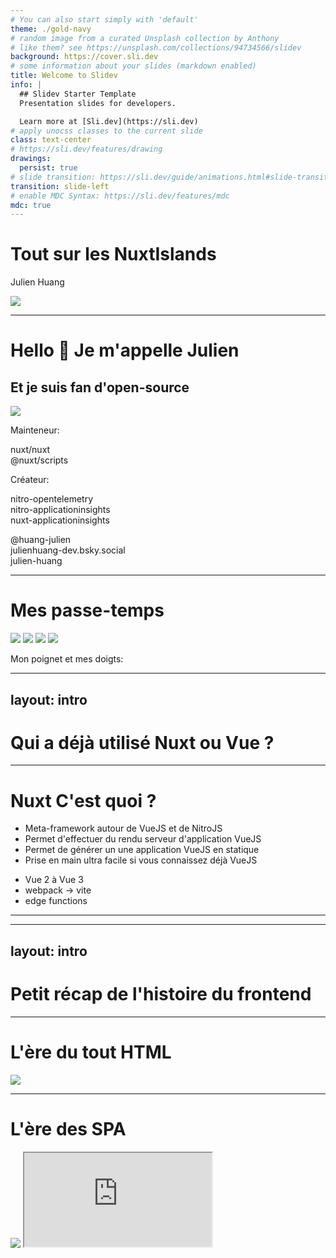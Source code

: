 ```yaml
---
# You can also start simply with 'default'
theme: ./gold-navy
# random image from a curated Unsplash collection by Anthony
# like them? see https://unsplash.com/collections/94734566/slidev
background: https://cover.sli.dev
# some information about your slides (markdown enabled)
title: Welcome to Slidev
info: |
  ## Slidev Starter Template
  Presentation slides for developers.

  Learn more at [Sli.dev](https://sli.dev)
# apply unocss classes to the current slide
class: text-center
# https://sli.dev/features/drawing
drawings:
  persist: true
# slide transition: https://sli.dev/guide/animations.html#slide-transitions
transition: slide-left
# enable MDC Syntax: https://sli.dev/features/mdc
mdc: true
--- 
```


# Tout sur les NuxtIslands
Julien Huang

<img src="/assets/island_scene.svg" />

---

<div class="flex flex-col mx-auto text-center">

# Hello 👋 Je m'appelle Julien

## Et je suis fan d'open-source

   <img v-drag="[36,171,225,225]" src="/assets/pfp.jpg" class="rounded-full" />
 

<div>

Mainteneur:  

nuxt/nuxt  
@nuxt/scripts  

Créateur:  

nitro-opentelemetry  
nitro-applicationinsights  
nuxt-applicationinsights  

</div>

<div>
<logos-github-icon /> @huang-julien
</div>
<div>
<logos-bluesky /> julienhuang-dev.bsky.social
</div>
<div>
<logos-linkedin-icon /> julien-huang
</div>
</div>

---

# Mes passe-temps

<img v-drag="[326,111,338,190]" class="rounded-lg" src="/assets/multitask.jpg" />


<img v-drag="[641,135,385,217,19]" class="rounded-lg" src="/assets/multitask_2.jpg" />


<img v-drag="[16,229,333,187,-12]" class="rounded-lg" src="/assets/music.jpg" />

<img v-drag="[439,356,185,185]" class="rounded-lg" src="/assets/my_wrist.jpg" />

<p v-drag="[417,306,318,24]">Mon poignet et mes doigts:</p>


---
layout: intro
---

# Qui a déjà utilisé Nuxt ou Vue ?


<QrCodes />

---

# Nuxt <logos-nuxt-icon /> C'est quoi ?

- Meta-framework autour de VueJS et de NitroJS
- Permet d'effectuer du rendu serveur d'application VueJS
- Permet de générer un une application VueJS en statique
- Prise en main ultra facile si vous connaissez déjà VueJS

<NuxtTimeline v-click class="my-10 mx-auto" />

<v-clicks>
 
<v-drag-arrow pos="232,379,179,-97"/>


- Vue 2 à Vue 3
- webpack -> vite
- edge functions

</v-clicks>

---

<Suspense>
  <Nuxters />
</Suspense>

---
layout: intro
---

# Petit récap de l'histoire du frontend

---

# L'ère du tout HTML

<img class="w-100 mx-auto rounded-xl" src="/assets/yeet_html.png" />
 
---

# L'ère des SPA

<div class="grid grid-cols-2">

<img  class="w-100 mx-auto rounded-xl" src="/assets/frameworks-everywhere.jpg"  />

<iframe class="w-full h-full" src="https://dayssincelastjsframework.com/" />

</div>

---

# Les meta-frameworks

<img class="w-100 mx-auto rounded-xl" src="/assets/meta_framework.jpg"  />

---

# Les meta-framework à hydratation

<img src="/assets/hydration.jpg" class="rounded-lg" />

---

<HydrationConcept />

---

# AstroJS et l'architecture en îlot

<img class="w-100 mx-auto rounded-xl" src="/assets/island-house.jpg" />


---
clicks: 1
---

<AstroIsland />

---

# NextJS et les server components

```json
1:"$Sreact.fragment"
2:I[28072,[],""]
3:I[83838,[],""]
4:I[77985,["3512","static/chunks/3512-48f4639ad2744d13.js?dpl=dpl_2sDfm4YVQxQFYpjhGbD23kv1rdXu","7702","static/chunks/7702-0a70c8ef2997ed32.js?dpl=dpl_2sDfm4YVQxQFYpjhGbD23kv1rdXu","6364","static/chunks/6364-7a1638a5902aea7a.js?dpl=dpl_2sDfm4YVQxQFYpjhGbD23kv1rdXu","4037","static/chunks/4037-f2121c39603eb045.js?dpl=dpl_2sDfm4YVQxQFYpjhGbD23kv1rdXu","9212","static/chunks/9212-6e2677aa3d051e46.js?dpl=dpl_2sDfm4YVQxQFYpjhGbD23kv1rdXu","4043","static/chunks/4043-aed29ce15cbdd3cb.js?dpl=dpl_2sDfm4YVQxQFYpjhGbD23kv1rdXu","4063","static/chunks/4063-187d514e73165dd9.js?dpl=dpl_2sDfm4YVQxQFYpjhGbD23kv1rdXu","3225","static/chunks/3225-b66a5534d3147539.js?dpl=dpl_2sDfm4YVQxQFYpjhGbD23kv1rdXu","3821","static/chunks/3821-92e7121fefeae732.js?dpl=dpl_2sDfm4YVQxQFYpjhGbD23kv1rdXu","8930","static/chunks/8930-0ffde1521bc7d2a7.js?dpl=dpl_2sDfm4YVQxQFYpjhGbD23kv1rdXu","2420","static/chunks/2420-e3a3169d5d8a51bc.js?dpl=dpl_2sDfm4YVQxQFYpjhGbD23kv1rdXu","2827","static/chunks/2827-0d66f58921d6aad7.js?dpl=dpl_2sDfm4YVQxQFYpjhGbD23kv1rdXu","1078","static/chunks/1078-5d0db22043488ff6.js?dpl=dpl_2sDfm4YVQxQFYpjhGbD23kv1rdXu","672","static/chunks/672-50a45730e69fa7b8.js?dpl=dpl_2sDfm4YVQxQFYpjhGbD23kv1rdXu","9062","static/chunks/9062-5878a1aaf4a04cac.js?dpl=dpl_2sDfm4YVQxQFYpjhGbD23kv1rdXu","5604","static/chunks/5604-41d61533581d92c3.js?dpl=dpl_2sDfm4YVQxQFYpjhGbD23kv1rdXu","1080","static/chunks/app/(next-site)/layout-8df3987bf8f782a8.js?dpl=dpl_2sDfm4YVQxQFYpjhGbD23kv1rdXu"],"Analytics"]
5:I[18248,["3512","static/chunks/3512-48f4639ad2744d13.js?dpl=dpl_2sDfm4YVQxQFYpjhGbD23kv1rdXu","7702","static/chunks/7702-0a70c8ef2997ed32.js?dpl=dpl_2sDfm4YVQxQFYpjhGbD23kv1rdXu","6364","static/chunks/6364-7a1638a5902aea7a.js?dpl=dpl_2sDfm4YVQxQFYpjhGbD23kv1rdXu","4037","static/chunks/4037-f2121c39603eb045.js?dpl=dpl_2sDfm4YVQxQFYpjhGbD23kv1rdXu","9212","static/chunks/9212-6e2677aa3d051e46.js?dpl=dpl_2sDfm4YVQxQFYpjhGbD23kv1rdXu","4043","static/chunks/4043-aed29ce15cbdd3cb.js?dpl=dpl_2sDfm4YVQxQFYpjhGbD23kv1rdXu","4063","static/chunks/4063-187d514e73165dd9.js?dpl=dpl_2sDfm4YVQxQFYpjhGbD23kv1rdXu","3225","static/chunks/3225-b66a5534d3147539.js?dpl=dpl_2sDfm4YVQxQFYpjhGbD23kv1rdXu","3821","static/chunks/3821-92e7121fefeae732.js?dpl=dpl_2sDfm4YVQxQFYpjhGbD23kv1rdXu","8930","static/chunks/8930-0ffde1521bc7d2a7.js?dpl=dpl_2sDfm4YVQxQFYpjhGbD23kv1rdXu","2420","static/chunks/2420-e3a3169d5d8a51bc.js?dpl=dpl_2sDfm4YVQxQFYpjhGbD23kv1rdXu","2827","static/chunks/2827-0d66f58921d6aad7.js?dpl=dpl_2sDfm4YVQxQFYpjhGbD23kv1rdXu","1078","static/chunks/1078-5d0db22043488ff6.js?dpl=dpl_2sDfm4YVQxQFYpjhGbD23kv1rdXu","672","static/chunks/672-50a45730e69fa7b8.js?dpl=dpl_2sDfm4YVQxQFYpjhGbD23kv1rdXu","9062","static/chunks/9062-5878a1aaf4a04cac.js?dpl=dpl_2sDfm4YVQxQFYpjhGbD23kv1rdXu","5604","static/chunks/5604-41d61533581d92c3.js?dpl=dpl_2sDfm4YVQxQFYpjhGbD23kv1rdXu","1080","static/chunks/app/(next-site)/layout-8df3987bf8f782a8.js?dpl=dpl_2sDfm4YVQxQFYpjhGbD23kv1rdXu"],"PrefetchCrossZoneLinksProvider"]
6:I[85448,["3512","static/chunks/3512-48f4639ad2744d13.js?dpl=dpl_2sDfm4YVQxQFYpjhGbD23kv1rdXu","7702","static/chunks/7702-0a70c8ef2997ed32.js?dpl=dpl_2sDfm4YVQxQFYpjhGbD23kv1rdXu","6364","static/chunks/6364-7a1638a5902aea7a.js?dpl=dpl_2sDfm4YVQxQFYpjhGbD23kv1rdXu","4037","static/chunks/4037-f2121c39603eb045.js?dpl=dpl_2sDfm4YVQxQFYpjhGbD23kv1rdXu","9212","static/chunks/9212-6e2677aa3d051e46.js?dpl=dpl_2sDfm4YVQxQFYpjhGbD23kv1rdXu","4043","static/chunks/4043-aed29ce15cbdd3cb.js?dpl=dpl_2sDfm4YVQxQFYpjhGbD23kv1rdXu","4063","static/chunks/4063-187d514e73165dd9.js?dpl=dpl_2sDfm4YVQxQFYpjhGbD23kv1rdXu","3225","static/chunks/3225-b66a5534d3147539.js?dpl=dpl_2sDfm4YVQxQFYpjhGbD23kv1rdXu","3821","static/chunks/3821-92e7121fefeae732.js?dpl=dpl_2sDfm4YVQxQFYpjhGbD23kv1rdXu","8930","static/chunks/8930-0ffde1521bc7d2a7.js?dpl=dpl_2sDfm4YVQxQFYpjhGbD23kv1rdXu","2420","static/chunks/2420-e3a3169d5d8a51bc.js?dpl=dpl_2sDfm4YVQxQFYpjhGbD23kv1rdXu","2827","static/chunks/2827-0d66f58921d6aad7.js?dpl=dpl_2sDfm4YVQxQFYpjhGbD23kv1rdXu","1078","static/chunks/1078-5d0db22043488ff6.js?dpl=dpl_2sDfm4YVQxQFYpjhGbD23kv1rdXu","672","static/chunks/672-50a45730e69fa7b8.js?dpl=dpl_2sDfm4YVQxQFYpjhGbD23kv1rdXu","9062","static/chunks/9062-5878a1aaf4a04cac.js?dpl=dpl_2sDfm4YVQxQFYpjhGbD23kv1rdXu","5604","static/chunks/5604-41d61533581d92c3.js?dpl=dpl_2sDfm4YVQxQFYpjhGbD23kv1rdXu","1080","static/chunks/app/(next-site)/layout-8df3987bf8f782a8.js?dpl=dpl_2sDfm4YVQxQFYpjhGbD23kv1rdXu"],"Header"]
7:I[95832,["3512","static/chunks/3512-48f4639ad2744d13.js?dpl=dpl_2sDfm4YVQxQFYpjhGbD23kv1rdXu","7702","static/chunks/7702-0a70c8ef2997ed32.js?dpl=dpl_2sDfm4YVQxQFYpjhGbD23kv1rdXu","6364","static/chunks/6364-7a1638a5902aea7a.js?dpl=dpl_2sDfm4YVQxQFYpjhGbD23kv1rdXu","4037","static/chunks/4037-f2121c39603eb045.js?dpl=dpl_2sDfm4YVQxQFYpjhGbD23kv1rdXu","9212","static/chunks/9212-6e2677aa3d051e46.js?dpl=dpl_2sDfm4YVQxQFYpjhGbD23kv1rdXu","4043","static/chunks/4043-aed29ce15cbdd3cb.js?dpl=dpl_2sDfm4YVQxQFYpjhGbD23kv1rdXu","4063","static/chunks/4063-187d514e73165dd9.js?dpl=dpl_2sDfm4YVQxQFYpjhGbD23kv1rdXu","3225","static/chunks/3225-b66a5534d3147539.js?dpl=dpl_2sDfm4YVQxQFYpjhGbD23kv1rdXu","3821","static/chunks/3821-92e7121fefeae732.js?dpl=dpl_2sDfm4YVQxQFYpjhGbD23kv1rdXu","8930","static/chunks/8930-0ffde1521bc7d2a7.js?dpl=dpl_2sDfm4YVQxQFYpjhGbD23kv1rdXu","2420","static/chunks/2420-e3a3169d5d8a51bc.js?dpl=dpl_2sDfm4YVQxQFYpjhGbD23kv1rdXu","2827","static/chunks/2827-0d66f58921d6aad7.js?dpl=dpl_2sDfm4YVQxQFYpjhGbD23kv1rdXu","1078","static/chunks/1078-5d0db22043488ff6.js?dpl=dpl_2sDfm4YVQxQFYpjhGbD23kv1rdXu","672","static/chunks/672-50a45730e69fa7b8.js?dpl=dpl_2sDfm4YVQxQFYpjhGbD23kv1rdXu","9062","static/chunks/9062-5878a1aaf4a04cac.js?dpl=dpl_2sDfm4YVQxQFYpjhGbD23kv1rdXu","5604","static/chunks/5604-41d61533581d92c3.js?dpl=dpl_2sDfm4YVQxQFYpjhGbD23kv1rdXu","1080","static/chunks/app/(next-site)/layout-8df3987bf8f782a8.js?dpl=dpl_2sDfm4YVQxQFYpjhGbD23kv1rdXu"],"Provider"]
8:I[29736,["3512","static/chunks/3512-48f4639ad2744d13.js?dpl=dpl_2sDfm4YVQxQFYpjhGbD23kv1rdXu","7702","static/chunks/7702-0a70c8ef2997ed32.js?dpl=dpl_2sDfm4YVQxQFYpjhGbD23kv1rdXu","6364","static/chunks/6364-7a1638a5902aea7a.js?dpl=dpl_2sDfm4YVQxQFYpjhGbD23kv1rdXu","2219","static/chunks/2219-5610d843b126fd56.js?dpl=dpl_2sDfm4YVQxQFYpjhGbD23kv1rdXu","5071","static/chunks/5071-85efc86d75402ad5.js?dpl=dpl_2sDfm4YVQxQFYpjhGbD23kv1rdXu","9214","static/chunks/9214-531e07eaaa2670c9.js?dpl=dpl_2sDfm4YVQxQFYpjhGbD23kv1rdXu","2827","static/chunks/2827-0d66f58921d6aad7.js?dpl=dpl_2sDfm4YVQxQFYpjhGbD23kv1rdXu","2557","static/chunks/2557-41088a85d9550a18.js?dpl=dpl_2sDfm4YVQxQFYpjhGbD23kv1rdXu","9062","static/chunks/9062-5878a1aaf4a04cac.js?dpl=dpl_2sDfm4YVQxQFYpjhGbD23kv1rdXu","975","static/chunks/app/(next-site)/page-9202f96ffb785a80.js?dpl=dpl_2sDfm4YVQxQFYpjhGbD23kv1rdXu"],"HydrateMeLater"]
9:I[39766,["3512","static/chunks/3512-48f4639ad2744d13.js?dpl=dpl_2sDfm4YVQxQFYpjhGbD23kv1rdXu","7702","static/chunks/7702-0a70c8ef2997ed32.js?dpl=dpl_2sDfm4YVQxQFYpjhGbD23kv1rdXu","6364","static/chunks/6364-7a1638a5902aea7a.js?dpl=dpl_2sDfm4YVQxQFYpjhGbD23kv1rdXu","4037","static/chunks/4037-f2121c39603eb045.js?dpl=dpl_2sDfm4YVQxQFYpjhGbD23kv1rdXu","9212","static/chunks/9212-6e2677aa3d051e46.js?dpl=dpl_2sDfm4YVQxQFYpjhGbD23kv1rdXu","4043","static/chunks/4043-aed29ce15cbdd3cb.js?dpl=dpl_2sDfm4YVQxQFYpjhGbD23kv1rdXu","4063","static/chunks/4063-187d514e73165dd9.js?dpl=dpl_2sDfm4YVQxQFYpjhGbD23kv1rdXu","3225","static/chunks/3225-b66a5534d3147539.js?dpl=dpl_2sDfm4YVQxQFYpjhGbD23kv1rdXu","3821","static/chunks/3821-92e7121fefeae732.js?dpl=dpl_2sDfm4YVQxQFYpjhGbD23kv1rdXu","8930","static/chunks/8930-0ffde1521bc7d2a7.js?dpl=dpl_2sDfm4YVQxQFYpjhGbD23kv1rdXu","2420","static/chunks/2420-e3a3169d5d8a51bc.js?dpl=dpl_2sDfm4YVQxQFYpjhGbD23kv1rdXu","2827","static/chunks/2827-0d66f58921d6aad7.js?dpl=dpl_2sDfm4YVQxQFYpjhGbD23kv1rdXu","1078","static/chunks/1078-5d0db22043488ff6.js?dpl=dpl_2sDfm4YVQxQFYpjhGbD23kv1rdXu","672","static/chunks/672-50a45730e69fa7b8.js?dpl=dpl_2sDfm4YVQxQFYpjhGbD23kv1rdXu","9062","static/chunks/9062-5878a1aaf4a04cac.js?dpl=dpl_2sDfm4YVQxQFYpjhGbD23kv1rdXu","5604","static/chunks/5604-41d61533581d92c3.js?dpl=dpl_2sDfm4YVQxQFYpjhGbD23kv1rdXu","1080","static/chunks/app/(next-site)/layout-8df3987bf8f782a8.js?dpl=dpl_2sDfm4YVQxQFYpjhGbD23kv1rdXu"],"default"]
a:I[37702,["3512","static/chunks/3512-48f4639ad2744d13.js?dpl=dpl_2sDfm4YVQxQFYpjhGbD23kv1rdXu","7702","static/chunks/7702-0a70c8ef2997ed32.js?dpl=dpl_2sDfm4YVQxQFYpjhGbD23kv1rdXu","6364","static/chunks/6364-7a1638a5902aea7a.js?dpl=dpl_2sDfm4YVQxQFYpjhGbD23kv1rdXu","4037","static/chunks/4037-f2121c39603eb045.js?dpl=dpl_2sDfm4YVQxQFYpjhGbD23kv1rdXu","9212","static/chunks/9212-6e2677aa3d051e46.js?dpl=dpl_2sDfm4YVQxQFYpjhGbD23kv1rdXu","6540","static/chunks/6540-1f4950da2692fc19.js?dpl=dpl_2sDfm4YVQxQFYpjhGbD23kv1rdXu","2827","static/chunks/2827-0d66f58921d6aad7.js?dpl=dpl_2sDfm4YVQxQFYpjhGbD23kv1rdXu","2557","static/chunks/2557-41088a85d9550a18.js?dpl=dpl_2sDfm4YVQxQFYpjhGbD23kv1rdXu","1078","static/chunks/1078-5d0db22043488ff6.js?dpl=dpl_2sDfm4YVQxQFYpjhGbD23kv1rdXu","3603","static/chunks/3603-2075a1d0018bb524.js?dpl=dpl_2sDfm4YVQxQFYpjhGbD23kv1rdXu","6532","static/chunks/app/(next-site)/blog/%5Bslug%5D/page-37dc8588f5fb5b99.js?dpl=dpl_2sDfm4YVQxQFYpjhGbD23kv1rdXu"],"Image"]
b:I[18248,["3512","static/chunks/3512-48f4639ad2744d13.js?dpl=dpl_2sDfm4YVQxQFYpjhGbD23kv1rdXu","7702","static/chunks/7702-0a70c8ef2997ed32.js?dpl=dpl_2sDfm4YVQxQFYpjhGbD23kv1rdXu","6364","static/chunks/6364-7a1638a5902aea7a.js?dpl=dpl_2sDfm4YVQxQFYpjhGbD23kv1rdXu","4037","static/chunks/4037-f2121c39603eb045.js?dpl=dpl_2sDfm4YVQxQFYpjhGbD23kv1rdXu","9212","static/chunks/9212-6e2677aa3d051e46.js?dpl=dpl_2sDfm4YVQxQFYpjhGbD23kv1rdXu","4043","static/chunks/4043-aed29ce15cbdd3cb.js?dpl=dpl_2sDfm4YVQxQFYpjhGbD23kv1rdXu","4063","static/chunks/4063-187d514e73165dd9.js?dpl=dpl_2sDfm4YVQxQFYpjhGbD23kv1rdXu","3225","static/chunks/3225-b66a5534d3147539.js?dpl=dpl_2sDfm4YVQxQFYpjhGbD23kv1rdXu","3821","static/chunks/3821-92e7121fefeae732.js?dpl=dpl_2sDfm4YVQxQFYpjhGbD23kv1rdXu","8930","static/chunks/8930-0ffde1521bc7d2a7.js?dpl=dpl_2sDfm4YVQxQFYpjhGbD23kv1rdXu","2420","static/chunks/2420-e3a3169d5d8a51bc.js?dpl=dpl_2sDfm4YVQxQFYpjhGbD23kv1rdXu","2827","static/chunks/2827-0d66f58921d6aad7.js?dpl=dpl_2sDfm4YVQxQFYpjhGbD23kv1rdXu","1078","static/chunks/1078-5d0db22043488ff6.js?dpl=dpl_2sDfm4YVQxQFYpjhGbD23kv1rdXu","672","static/chunks/672-50a45730e69fa7b8.js?dpl=dpl_2sDfm4YVQxQFYpjhGbD23kv1rdXu","9062","static/chunks/9062-5878a1aaf4a04cac.js?dpl=dpl_2sDfm4YVQxQFYpjhGbD23kv1rdXu","5604","static/chunks/5604-41d61533581d92c3.js?dpl=dpl_2sDfm4YVQxQFYpjhGbD23kv1rdXu","1080","static/chunks/app/(next-site)/layout-8df3987bf8f782a8.js?dpl=dpl_2sDfm4YVQxQFYpjhGbD23kv1rdXu"],"Link"]
c:"$Sreact.suspense"
d:I[86965,["3512","static/chunks/3512-48f4639ad2744d13.js?dpl=dpl_2sDfm4YVQxQFYpjhGbD23kv1rdXu","7702","static/chunks/7702-0a70c8ef2997ed32.js?dpl=dpl_2sDfm4YVQxQFYpjhGbD23kv1rdXu","6364","static/chunks/6364-7a1638a5902aea7a.js?dpl=dpl_2sDfm4YVQxQFYpjhGbD23kv1rdXu","4037","static/chunks/4037-f2121c39603eb045.js?dpl=dpl_2sDfm4YVQxQFYpjhGbD23kv1rdXu","9212","static/chunks/9212-6e2677aa3d051e46.js?dpl=dpl_2sDfm4YVQxQFYpjhGbD23kv1rdXu","4043","static/chunks/4043-aed29ce15cbdd3cb.js?dpl=dpl_2sDfm4YVQxQFYpjhGbD23kv1rdXu","4063","static/chunks/4063-187d514e73165dd9.js?dpl=dpl_2sDfm4YVQxQFYpjhGbD23kv1rdXu","3225","static/chunks/3225-b66a5534d3147539.js?dpl=dpl_2sDfm4YVQxQFYpjhGbD23kv1rdXu","3821","static/chunks/3821-92e7121fefeae732.js?dpl=dpl_2sDfm4YVQxQFYpjhGbD23kv1rdXu","8930","static/chunks/8930-0ffde1521bc7d2a7.js?dpl=dpl_2sDfm4YVQxQFYpjhGbD23kv1rdXu","2420","static/chunks/2420-e3a3169d5d8a51bc.js?dpl=dpl_2sDfm4YVQxQFYpjhGbD23kv1rdXu","2827","static/chunks/2827-0d66f58921d6aad7.js?dpl=dpl_2sDfm4YVQxQFYpjhGbD23kv1rdXu","1078","static/chunks/1078-5d0db22043488ff6.js?dpl=dpl_2sDfm4YVQxQFYpjhGbD23kv1rdXu","672","static/chunks/672-50a45730e69fa7b8.js?dpl=dpl_2sDfm4YVQxQFYpjhGbD23kv1rdXu","9062","static/chunks/9062-5878a1aaf4a04cac.js?dpl=dpl_2sDfm4YVQxQFYpjhGbD23kv1rdXu","5604","static/chunks/5604-41d61533581d92c3.js?dpl=dpl_2sDfm4YVQxQFYpjhGbD23kv1rdXu","1080","static/chunks/app/(next-site)/layout-8df3987bf8f782a8.js?dpl=dpl_2sDfm4YVQxQFYpjhGbD23kv1rdXu"],"ExternalFooterLink"]
e:I[84359,["3512","static/chunks/3512-48f4639ad2744d13.js?dpl=dpl_2sDfm4YVQxQFYpjhGbD23kv1rdXu","7702","static/chunks/7702-0a70c8ef2997ed32.js?dpl=dpl_2sDfm4YVQxQFYpjhGbD23kv1rdXu","6364","static/chunks/6364-7a1638a5902aea7a.js?dpl=dpl_2sDfm4YVQxQFYpjhGbD23kv1rdXu","4037","static/chunks/4037-f2121c39603eb045.js?dpl=dpl_2sDfm4YVQxQFYpjhGbD23kv1rdXu","9212","static/chunks/9212-6e2677aa3d051e46.js?dpl=dpl_2sDfm4YVQxQFYpjhGbD23kv1rdXu","4043","static/chunks/4043-aed29ce15cbdd3cb.js?dpl=dpl_2sDfm4YVQxQFYpjhGbD23kv1rdXu","4063","static/chunks/4063-187d514e73165dd9.js?dpl=dpl_2sDfm4YVQxQFYpjhGbD23kv1rdXu","3225","static/chunks/3225-b66a5534d3147539.js?dpl=dpl_2sDfm4YVQxQFYpjhGbD23kv1rdXu","3821","static/chunks/3821-92e7121fefeae732.js?dpl=dpl_2sDfm4YVQxQFYpjhGbD23kv1rdXu","8930","static/chunks/8930-0ffde1521bc7d2a7.js?dpl=dpl_2sDfm4YVQxQFYpjhGbD23kv1rdXu","2420","static/chunks/2420-e3a3169d5d8a51bc.js?dpl=dpl_2sDfm4YVQxQFYpjhGbD23kv1rdXu","2827","static/chunks/2827-0d66f58921d6aad7.js?dpl=dpl_2sDfm4YVQxQFYpjhGbD23kv1rdXu","1078","static/chunks/1078-5d0db22043488ff6.js?dpl=dpl_2sDfm4YVQxQFYpjhGbD23kv1rdXu","672","static/chunks/672-50a45730e69fa7b8.js?dpl=dpl_2sDfm4YVQxQFYpjhGbD23kv1rdXu","9062","static/chunks/9062-5878a1aaf4a04cac.js?dpl=dpl_2sDfm4YVQxQFYpjhGbD23kv1rdXu","5604","static/chunks/5604-41d61533581d92c3.js?dpl=dpl_2sDfm4YVQxQFYpjhGbD23kv1rdXu","1080","static/chunks/app/(next-site)/layout-8df3987bf8f782a8.js?dpl=dpl_2sDfm4YVQxQFYpjhGbD23kv1rdXu"],"NewsletterForm"]
f:I[47872,["3512","static/chunks/3512-48f4639ad2744d13.js?dpl=dpl_2sDfm4YVQxQFYpjhGbD23kv1rdXu","7702","static/chunks/7702-0a70c8ef2997ed32.js?dpl=dpl_2sDfm4YVQxQFYpjhGbD23kv1rdXu","6364","static/chunks/6364-7a1638a5902aea7a.js?dpl=dpl_2sDfm4YVQxQFYpjhGbD23kv1rdXu","4037","static/chunks/4037-f2121c39603eb045.js?dpl=dpl_2sDfm4YVQxQFYpjhGbD23kv1rdXu","9212","static/chunks/9212-6e2677aa3d051e46.js?dpl=dpl_2sDfm4YVQxQFYpjhGbD23kv1rdXu","4043","static/chunks/4043-aed29ce15cbdd3cb.js?dpl=dpl_2sDfm4YVQxQFYpjhGbD23kv1rdXu","4063","static/chunks/4063-187d514e73165dd9.js?dpl=dpl_2sDfm4YVQxQFYpjhGbD23kv1rdXu","3225","static/chunks/3225-b66a5534d3147539.js?dpl=dpl_2sDfm4YVQxQFYpjhGbD23kv1rdXu","3821","static/chunks/3821-92e7121fefeae732.js?dpl=dpl_2sDfm4YVQxQFYpjhGbD23kv1rdXu","8930","static/chunks/8930-0ffde1521bc7d2a7.js?dpl=dpl_2sDfm4YVQxQFYpjhGbD23kv1rdXu","2420","static/chunks/2420-e3a3169d5d8a51bc.js?dpl=dpl_2sDfm4YVQxQFYpjhGbD23kv1rdXu","2827","static/chunks/2827-0d66f58921d6aad7.js?dpl=dpl_2sDfm4YVQxQFYpjhGbD23kv1rdXu","1078","static/chunks/1078-5d0db22043488ff6.js?dpl=dpl_2sDfm4YVQxQFYpjhGbD23kv1rdXu","672","static/chunks/672-50a45730e69fa7b8.js?dpl=dpl_2sDfm4YVQxQFYpjhGbD23kv1rdXu","9062","static/chunks/9062-5878a1aaf4a04cac.js?dpl=dpl_2sDfm4YVQxQFYpjhGbD23kv1rdXu","5604","static/chunks/5604-41d61533581d92c3.js?dpl=dpl_2sDfm4YVQxQFYpjhGbD23kv1rdXu","1080","static/chunks/app/(next-site)/layout-8df3987bf8f782a8.js?dpl=dpl_2sDfm4YVQxQFYpjhGbD23kv1rdXu"],"ThemeSwitcher"]
10:I[73912,["3512","static/chunks/3512-48f4639ad2744d13.js?dpl=dpl_2sDfm4YVQxQFYpjhGbD23kv1rdXu","7702","static/chunks/7702-0a70c8ef2997ed32.js?dpl=dpl_2sDfm4YVQxQFYpjhGbD23kv1rdXu","6364","static/chunks/6364-7a1638a5902aea7a.js?dpl=dpl_2sDfm4YVQxQFYpjhGbD23kv1rdXu","4037","static/chunks/4037-f2121c39603eb045.js?dpl=dpl_2sDfm4YVQxQFYpjhGbD23kv1rdXu","9212","static/chunks/9212-6e2677aa3d051e46.js?dpl=dpl_2sDfm4YVQxQFYpjhGbD23kv1rdXu","4043","static/chunks/4043-aed29ce15cbdd3cb.js?dpl=dpl_2sDfm4YVQxQFYpjhGbD23kv1rdXu","4063","static/chunks/4063-187d514e73165dd9.js?dpl=dpl_2sDfm4YVQxQFYpjhGbD23kv1rdXu","3225","static/chunks/3225-b66a5534d3147539.js?dpl=dpl_2sDfm4YVQxQFYpjhGbD23kv1rdXu","3821","static/chunks/3821-92e7121fefeae732.js?dpl=dpl_2sDfm4YVQxQFYpjhGbD23kv1rdXu","8930","static/chunks/8930-0ffde1521bc7d2a7.js?dpl=dpl_2sDfm4YVQxQFYpjhGbD23kv1rdXu","2420","static/chunks/2420-e3a3169d5d8a51bc.js?dpl=dpl_2sDfm4YVQxQFYpjhGbD23kv1rdXu","2827","static/chunks/2827-0d66f58921d6aad7.js?dpl=dpl_2sDfm4YVQxQFYpjhGbD23kv1rdXu","1078","static/chunks/1078-5d0db22043488ff6.js?dpl=dpl_2sDfm4YVQxQFYpjhGbD23kv1rdXu","672","static/chunks/672-50a45730e69fa7b8.js?dpl=dpl_2sDfm4YVQxQFYpjhGbD23kv1rdXu","9062","static/chunks/9062-5878a1aaf4a04cac.js?dpl=dpl_2sDfm4YVQxQFYpjhGbD23kv1rdXu","5604","static/chunks/5604-41d61533581d92c3.js?dpl=dpl_2sDfm4YVQxQFYpjhGbD23kv1rdXu","1080","static/chunks/app/(next-site)/layout-8df3987bf8f782a8.js?dpl=dpl_2sDfm4YVQxQFYpjhGbD23kv1rdXu"],"Cmdk"]
11:I[13424,["3512","static/chunks/3512-48f4639ad2744d13.js?dpl=dpl_2sDfm4YVQxQFYpjhGbD23kv1rdXu","7702","static/chunks/7702-0a70c8ef2997ed32.js?dpl=dpl_2sDfm4YVQxQFYpjhGbD23kv1rdXu","6364","static/chunks/6364-7a1638a5902aea7a.js?dpl=dpl_2sDfm4YVQxQFYpjhGbD23kv1rdXu","4037","static/chunks/4037-f2121c39603eb045.js?dpl=dpl_2sDfm4YVQxQFYpjhGbD23kv1rdXu","9212","static/chunks/9212-6e2677aa3d051e46.js?dpl=dpl_2sDfm4YVQxQFYpjhGbD23kv1rdXu","4043","static/chunks/4043-aed29ce15cbdd3cb.js?dpl=dpl_2sDfm4YVQxQFYpjhGbD23kv1rdXu","4063","static/chunks/4063-187d514e73165dd9.js?dpl=dpl_2sDfm4YVQxQFYpjhGbD23kv1rdXu","3225","static/chunks/3225-b66a5534d3147539.js?dpl=dpl_2sDfm4YVQxQFYpjhGbD23kv1rdXu","3821","static/chunks/3821-92e7121fefeae732.js?dpl=dpl_2sDfm4YVQxQFYpjhGbD23kv1rdXu","8930","static/chunks/8930-0ffde1521bc7d2a7.js?dpl=dpl_2sDfm4YVQxQFYpjhGbD23kv1rdXu","2420","static/chunks/2420-e3a3169d5d8a51bc.js?dpl=dpl_2sDfm4YVQxQFYpjhGbD23kv1rdXu","2827","static/chunks/2827-0d66f58921d6aad7.js?dpl=dpl_2sDfm4YVQxQFYpjhGbD23kv1rdXu","1078","static/chunks/1078-5d0db22043488ff6.js?dpl=dpl_2sDfm4YVQxQFYpjhGbD23kv1rdXu","672","static/chunks/672-50a45730e69fa7b8.js?dpl=dpl_2sDfm4YVQxQFYpjhGbD23kv1rdXu","9062","static/chunks/9062-5878a1aaf4a04cac.js?dpl=dpl_2sDfm4YVQxQFYpjhGbD23kv1rdXu","5604","static/chunks/5604-41d61533581d92c3.js?dpl=dpl_2sDfm4YVQxQFYpjhGbD23kv1rdXu","1080","static/chunks/app/(next-site)/layout-8df3987bf8f782a8.js?dpl=dpl_2sDfm4YVQxQFYpjhGbD23kv1rdXu"],"TrackPageView"]
```

<!--

content type: x-text/component

-->

---

<Window>

````md magic-move

```tsx
// Server Component
import Expandable from './Expandable';

async function Notes() {
  const notes = await db.notes.getAll();
  return (
    <div>
      {notes.map(note => (
        <Expandable key={note.id}>
          <p note={note} />
        </Expandable>
      ))}
    </div>
  )
}
```

```tsx {*|2}
// Client Component
"use client"

export default function Expandable({children}) {
  const [expanded, setExpanded] = useState(false);
  return (
    <div>
      <button
        onClick={() => setExpanded(!expanded)}
      >
        Toggle
      </button>
      {expanded && children}
    </div>
  )
}
```

````

</Window>
---
layout: intro
---

# Et NuxtJS dans tout ça ?

---
clicks: 1
---

# Les Nuxt Islands

<NuxtIslandsConcept />

---

# Comment utiliser un island ?

```bash
|- components
|  |-- islands
|  |   |-- MyIsland.vue
|  |-- MyServerComponent.server.ts
```

<Spacer />

::window{filename="components/island/YourIsland.vue"}

````md magic-move

```html
<template>
  <div>
    <NuxtIsland name="MyIsland" />
  </div>
</template>
```

```html
<template>
  <div>
    <MyServerComponent />
  </div>
</template>
```

````

::

---
layout: intro
---

# La différence entre les Islands et les server components avec Nuxt

---

<div class="grid grid-cols-2 mb-10">
<div>

# `NuxtIsland`

- bas niveau
- appelé avec `<NuxtIsland>`
- complètement configurable

</div>
<div>

# Les server components

- Haut niveau
- appelé normalement comme tout autre composant
- les props sont typé

</div>
</div>

::window{filename="/pages/islands.vue"}

````md magic-move

```html
<template>
  <div>
    <NuxtIsland name="ArticleContent" :props="{ name: 'how-to-learn-nuxt' }" lazy />
  </div>
</template>
```
```html
<template>
  <div>
    <ArticleContent name="how-to-learn-nuxt"  />
  </div>
</template>
```

````

::

---
layout: intro
---

# Comment ça marche ?

---

# Endpoint et un composant

- `/__nuxt_island`
  - Créé une application Vue et effectue le rendu d'un composant unique
  - Stringify le rendu et renvoie une réponse JSON
- `NuxtIsland`
  - Reçoit une props `name` et appelle l'endpoint
  - A chaque réponse, `NuxtIsland` effectue le rendu du contenu en statique

<Spacer />
<Spacer />
<Spacer />

<div class="grid grid-cols-2">
<div>
<img src="/assets/nuxt_island_req.png" class="h-50 mx-auto"/>

</div>

<div>

```ts twoslash
// ---cut-start---
interface NuxtIslandSlotResponse {
  props: Array<unknown>
  fallback?: string
}

interface NuxtIslandClientResponse {
  html: string
  props: unknown
  chunk: string
  slots?: Record<string, string>
}
type Head = any
// ---cut-end---

interface NuxtIslandResponse {
  id?: string
  html: string
  head: Head
  props?: Record<string, Record<string, any>>
  components?: Record<string, NuxtIslandClientResponse>
  slots?: Record<string, NuxtIslandSlotResponse>
}

```

</div>
</div>

---

# Vue fonctionne sur le principe du VDom


<img src="/assets/render_pipeline.png" class="mx-auto " >

---


````md magic-move

```ts

{
  type: 'div',
  props: {
    id: 'hello'
  },
  children: [
    {
      type: 'div',
      children: [
        {
          type: 'div',
          children: [
            {
              type: 'div',
              children: [
                /// ...
              ]
            },
            'Hello Lyon JS 100 !'
          ]
        }
      ]
    }
  ]
}

```

```ts

{
  type: 'NuxtIsland',
  props: {
    id: 'hello'
  },
  children: [
    {
      type: 'StaticVNode',
      content: `<div><div/> Hello Lyon JS 100 !</div>`
    }
  ]
}

```

````

---
layout: intro
---

# Avantage des islands sur Nuxt

---

# Une exécution uniquement côté serveur

<div class="mt-auto" />

::window{filename="components/island/YourIsland.vue"}

```html
<template>
  <Expandable v-for="note in notes" :note="note">
    <p>{{ note }}</p>
  </Expandable>
</template>

<script setup lang="ts">

const { somePrivateKey } = useRuntimeConfig()
const notes = await db.notes.getAll();
const { ssrContext } = useNuxtApp()
setResponseHeader(ssrContext!.event, 'hello', 'LyonJS !')
</script>
```

::

---

# 0 javascript envoyé au navigateur

<img src="/assets/islands-chunk.jpg" class="w-1/2 mx-auto" >

---
layout: intro
---

# Statut des features dans les NuxtIslands

---

# Le rendu statique avec les slots

### Statut: stable

::window{filename="nuxt.config.ts"}

```ts
export default defineNuxtConfig({
  experimental: {
    // activé par défaut
    componentIslands: true
  }
})
```
::

```html
<template>
  <NuxtIsland name="AllNotes" id="some-id">
    <NuxtLink to="/notes/some-id">
      See note
    </NuxtLink>
  </NuxtIsland>
</template>
```


---

# Charger des composants à l'intérieur des Islands

#### Statut: experimental

::window{filename="nuxt.config.ts"}

```ts
export default defineNuxtConfig({
  experimental: {
    componentIslands: {
      selectiveClient: true
    }
  }
})
```
::

````md magic-move


```md
const notes = await db.notes.getAll();
 
<Expandable v-for="note in notes" :note="note" client:load>
  <p>{{ note }}</p>
</Expandable>
```

```html
<template>
  <Expandable v-for="note in notes" :note="note" nuxt-client>
    <p>{{ note }}</p>
  </Expandable>
</template>

<script setup lang="ts">

const { somePrivateKey } = useRuntimeConfig()
const notes = await db.notes.getAll();
const { ssrContext } = useNuxtApp()
setResponseHeader(ssrContext!.event, 'hello', 'LyonJS !')
</script>
```

````


---

# Avoir une page complète en island

### Statut: stable

::window{filename="/pages/[uid].server.vue"}

```html
<template>
  <div>
    <UPageBody prose>
      <ContentRenderer :value="page" />
    </UPageBody>  
  </div>
</template>

<script setup lang="ts">
const { data: page } = await useAsyncData(props.path, () => queryContent(props.path).findOne())
if (!page.value) {
  throw createError({ statusCode: 404, statusMessage: 'Page not found', fatal: true })
}
</script>
```

::

---
layout: intro
---

# Est-ce que c'est le future ? 

---

<img class="rounded-xl mx-auto"  src="/assets/no_hype.jpg" />

---
layout: intro
---

# Merci ! ❤️


<div>
<logos-github-icon /> @huang-julien
</div>
<div>
<logos-bluesky /> julienhuang-dev.bsky.social
</div>
<div>
<logos-linkedin-icon /> julien-huang
</div>

<FeedbackQrCode class="mx-auto mt-10" />
 